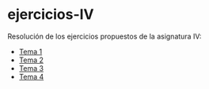 # ejercicios-IV
Resolución de los ejercicios propuestos de la asignatura IV:

- [Tema 1](tema%201/README.md)
- [Tema 2](tema%202/README.md)
- [Tema 3](tema%203/README.md)
- [Tema 4](tema%204/README.md)
